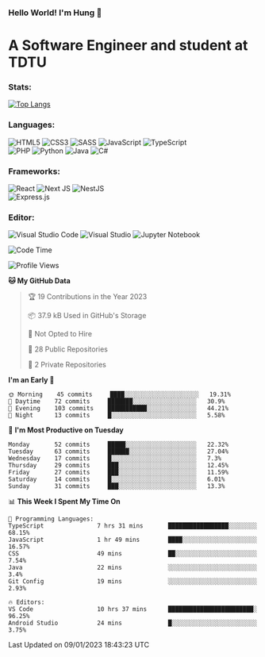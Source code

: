 ### Hello World! I'm Hung :wave:

# A Software Engineer and student at TDTU

### Stats:
[![Top Langs](https://github-readme-stats.vercel.app/api/top-langs/?username=Kuroo-nekoo&layout=compact)](https://github.com/anuraghazra/github-readme-stats)

### Languages:
![HTML5](https://img.shields.io/badge/html5-%23E34F26.svg?style=for-the-badge&logo=html5&logoColor=%23E34F26&color=white)
![CSS3](https://img.shields.io/badge/css3-%231572B6.svg?style=for-the-badge&logo=css3&logoColor=%231572B6&color=white)
![SASS](https://img.shields.io/badge/SASS-hotpink.svg?style=for-the-badge&logo=SASS&logoColor=hotpink&color=white)
![JavaScript](https://img.shields.io/badge/javascript-%23323330.svg?style=for-the-badge&logo=javascript&logoColor=%23F7DF1E)
![TypeScript](https://img.shields.io/badge/typescript-%23007ACC.svg?style=for-the-badge&logo=typescript&logoColor=%23007ACC&color=white)  
![PHP](https://img.shields.io/badge/php-%23777BB4.svg?style=for-the-badge&logo=php&logoColor=white)
![Python](https://img.shields.io/badge/python-3670A0?style=for-the-badge&logo=python&logoColor=ffdd54)
![Java](https://img.shields.io/badge/java-%23ED8B00.svg?style=for-the-badge&logo=java&logoColor=white)
![C#](https://img.shields.io/badge/c%23-%23239120.svg?style=for-the-badge&logo=c-sharp&logoColor=white)


### Frameworks:
![React](https://img.shields.io/badge/react-%2320232a.svg?style=for-the-badge&logo=react&logoColor=%%2361DAFB&color=white)
![Next JS](https://img.shields.io/badge/Next-black?style=for-the-badge&logo=next.js&logoColor=black&color=white)
![NestJS](https://img.shields.io/badge/nestjs-%23E0234E.svg?style=for-the-badge&logo=nestjs&logoColor=%23E0234E&color=white)  
![Express.js](https://img.shields.io/badge/express.js-%23404d59.svg?style=for-the-badge&logo=express&logoColor=%2361DAFB)

### Editor:
![Visual Studio Code](https://img.shields.io/badge/Visual%20Studio%20Code-0078d7.svg?style=for-the-badge&logo=visual-studio-code&logoColor=white)
![Visual Studio](https://img.shields.io/badge/Visual%20Studio-5C2D91.svg?style=for-the-badge&logo=visual-studio&logoColor=white)
![Jupyter Notebook](https://img.shields.io/badge/jupyter-%23FA0F00.svg?style=for-the-badge&logo=jupyter&logoColor=white)

<!--START_SECTION:waka-->
![Code Time](http://img.shields.io/badge/Code%20Time-285%20hrs%2032%20mins-blue)

![Profile Views](http://img.shields.io/badge/Profile%20Views-10-blue)

**🐱 My GitHub Data** 

> 🏆 19 Contributions in the Year 2023
 > 
> 📦 37.9 kB Used in GitHub's Storage 
 > 
> 🚫 Not Opted to Hire
 > 
> 📜 28 Public Repositories 
 > 
> 🔑 2 Private Repositories  
 > 
**I'm an Early 🐤** 

```text
🌞 Morning    45 commits     ████░░░░░░░░░░░░░░░░░░░░░   19.31% 
🌆 Daytime    72 commits     ███████░░░░░░░░░░░░░░░░░░   30.9% 
🌃 Evening    103 commits    ███████████░░░░░░░░░░░░░░   44.21% 
🌙 Night      13 commits     █░░░░░░░░░░░░░░░░░░░░░░░░   5.58%

```
📅 **I'm Most Productive on Tuesday** 

```text
Monday       52 commits     █████░░░░░░░░░░░░░░░░░░░░   22.32% 
Tuesday      63 commits     ██████░░░░░░░░░░░░░░░░░░░   27.04% 
Wednesday    17 commits     █░░░░░░░░░░░░░░░░░░░░░░░░   7.3% 
Thursday     29 commits     ███░░░░░░░░░░░░░░░░░░░░░░   12.45% 
Friday       27 commits     ███░░░░░░░░░░░░░░░░░░░░░░   11.59% 
Saturday     14 commits     █░░░░░░░░░░░░░░░░░░░░░░░░   6.01% 
Sunday       31 commits     ███░░░░░░░░░░░░░░░░░░░░░░   13.3%

```


📊 **This Week I Spent My Time On** 

```text
💬 Programming Languages: 
TypeScript               7 hrs 31 mins       █████████████████░░░░░░░░   68.15% 
JavaScript               1 hr 49 mins        ████░░░░░░░░░░░░░░░░░░░░░   16.57% 
CSS                      49 mins             ██░░░░░░░░░░░░░░░░░░░░░░░   7.54% 
Java                     22 mins             ░░░░░░░░░░░░░░░░░░░░░░░░░   3.4% 
Git Config               19 mins             ░░░░░░░░░░░░░░░░░░░░░░░░░   2.93%

🔥 Editors: 
VS Code                  10 hrs 37 mins      ████████████████████████░   96.25% 
Android Studio           24 mins             █░░░░░░░░░░░░░░░░░░░░░░░░   3.75%

```


 Last Updated on 09/01/2023 18:43:23 UTC
<!--END_SECTION:waka-->
